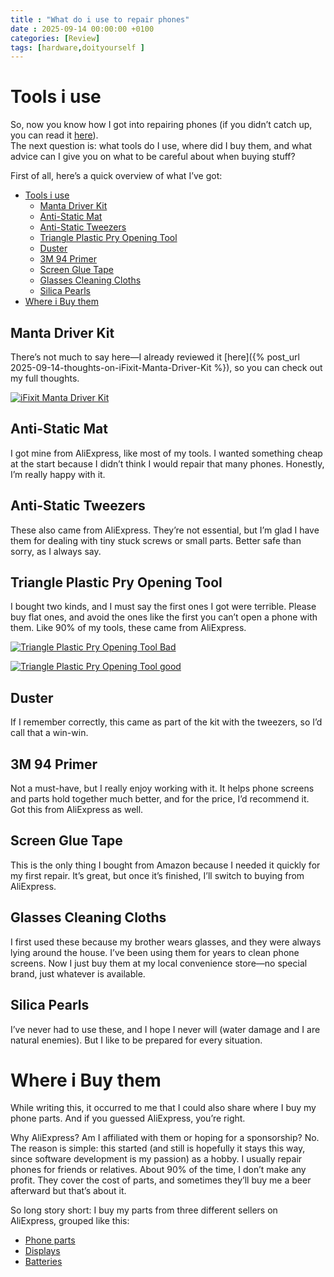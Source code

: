 ```yaml
---
title : "What do i use to repair phones"
date : 2025-09-14 00:00:00 +0100
categories: [Review]
tags: [hardware,doityourself ]
---
```

# Tools i use

So, now you know how I got into repairing phones (if you didn’t catch up, you can read it [here](./2025-09-14-how-i-got-into-repairing-phones.md)).  
The next question is: what tools do I use, where did I buy them, and what advice can I give you on what to be careful about when buying stuff?

First of all, here’s a quick overview of what I’ve got:

- [Tools i use](#tools-i-use)
  - [Manta Driver Kit](#manta-driver-kit)
  - [Anti-Static Mat](#anti-static-mat)
  - [Anti-Static Tweezers](#anti-static-tweezers)
  - [Triangle Plastic Pry Opening Tool](#triangle-plastic-pry-opening-tool)
  - [Duster](#duster)
  - [3M 94 Primer](#3m-94-primer)
  - [Screen Glue Tape](#screen-glue-tape)
  - [Glasses Cleaning Cloths](#glasses-cleaning-cloths)
  - [Silica Pearls](#silica-pearls)
- [Where i Buy them](#where-i-buy-them)



## Manta Driver Kit
There’s not much to say here—I already reviewed it [here]({% post_url 2025-09-14-thoughts-on-iFixit-Manta-Driver-Kit %}), so you can check out my full thoughts.

[![iFixit Manta Driver Kit](https://cdn.shopify.com/s/files/1/0045/4092/4007/files/CDEfZPcFPEOWRjBm.jpg?v=1728360904&width=800)](https://cdn.shopify.com/s/files/1/0045/4092/4007/files/CDEfZPcFPEOWRjBm.jpg?v=1728360904&width=800)

## Anti-Static Mat
I got mine from AliExpress, like most of my tools. I wanted something cheap at the start because I didn’t think I would repair that many phones. Honestly, I’m really happy with it.





## Anti-Static Tweezers
These also came from AliExpress. They’re not essential, but I’m glad I have them for dealing with tiny stuck screws or small parts. Better safe than sorry, as I always say.




## Triangle Plastic Pry Opening Tool
I bought two kinds, and I must say the first ones I got were terrible. Please buy flat ones, and avoid the ones like the first you can’t open a phone with them. Like 90% of my tools, these came from AliExpress.

[![Triangle Plastic Pry Opening Tool Bad](https://m.media-amazon.com/images/I/51mHglyofvL._AC_SL1000_.jpg)](https://m.media-amazon.com/images/I/51mHglyofvL._AC_SL1000_.jpg)

[![Triangle Plastic Pry Opening Tool good](https://m.media-amazon.com/images/I/41vUZbupzvL._AC_SL1000_.jpg)](https://m.media-amazon.com/images/I/41vUZbupzvL._AC_SL1000_.jpg)

## Duster
If I remember correctly, this came as part of the kit with the tweezers, so I’d call that a win-win.




## 3M 94 Primer
Not a must-have, but I really enjoy working with it. It helps phone screens and parts hold together much better, and for the price, I’d recommend it. Got this from AliExpress as well.




## Screen Glue Tape
This is the only thing I bought from Amazon because I needed it quickly for my first repair. It’s great, but once it’s finished, I’ll switch to buying from AliExpress.


## Glasses Cleaning Cloths
I first used these because my brother wears glasses, and they were always lying around the house. I’ve been using them for years to clean phone screens. Now I just buy them at my local convenience store—no special brand, just whatever is available.

## Silica Pearls
I’ve never had to use these, and I hope I never will (water damage and I are natural enemies). But I like to be prepared for every situation.

# Where i Buy them

While writing this, it occurred to me that I could also share where I buy my phone parts. And if you guessed AliExpress, you’re right.  

Why AliExpress? Am I affiliated with them or hoping for a sponsorship? No. The reason is simple: this started (and still is hopefully it stays this way, since software development is my passion) as a hobby. I usually repair phones for friends or relatives. About 90% of the time, I don’t make any profit. They cover the cost of parts, and sometimes they’ll buy me a beer afterward but that’s about it.  

So long story short: I buy my parts from three different sellers on AliExpress, grouped like this:  

- [Phone parts](https://jiaruila.aliexpress.com/store/836688)  
- [Displays](https://aumook.aliexpress.com/store/5735303)  
- [Batteries](https://losoncoer.aliexpress.com/store/212177)


